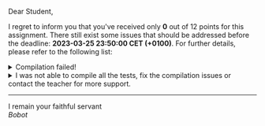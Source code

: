 Dear Student,

I regret to inform you that you've received only **0** out of 12 points for this assignment.
There still exist some issues that should be addressed before the deadline: **2023-03-25 23:50:00 CET (+0100)**. For further details, please refer to the following list:

<details><summary>Compilation failed!</summary>## details (tip read from top to end):<br>```[ 14%] Building CXX object tests/lib/googletest/CMakeFiles/gtest.dir/src/gtest-all.cc.o<br>[ 28%] Linking CXX static library ../../../lib/libgtest.a<br>[ 28%] Built target gtest<br>[ 42%] Building CXX object tests/lib/googletest/CMakeFiles/gtest_main.dir/src/gtest_main.cc.o<br>[ 57%] Linking CXX static library ../../../lib/libgtest_main.a<br>[ 57%] Built target gtest_main<br>[ 71%] Building CXX object tests/CMakeFiles/tests.dir/__/fraction.cpp.o<br>[ 85%] Building CXX object tests/CMakeFiles/tests.dir/fractionTests.cpp.o<br>/tmp/tmpwl6d9umh/student/zaj1Fraction/tests/fractionTests.cpp: In member function ‘virtual void FractionTester_hasPrintFunction_Test::TestBody()’:<br>/tmp/tmpwl6d9umh/student/zaj1Fraction/tests/fractionTests.cpp:123:23: error: passing ‘const Fraction’ as ‘this’ argument discards qualifiers [-fpermissive]<br>&nbsp;&nbsp;123 |         fraction.print();<br>&nbsp;&nbsp;&nbsp;&nbsp;&nbsp;&nbsp;|         ~~~~~~~~~~~~~~^~<br>In file included from /tmp/tmpwl6d9umh/student/zaj1Fraction/tests/fractionTests.cpp:6:<br>/tmp/tmpwl6d9umh/student/zaj1Fraction/tests/../fraction.h:80:10: note:   in call to ‘void Fraction::print()’<br>&nbsp;&nbsp;&nbsp;80 |     void print();<br>&nbsp;&nbsp;&nbsp;&nbsp;&nbsp;&nbsp;|          ^~~~~<br>/tmp/tmpwl6d9umh/student/zaj1Fraction/tests/fractionTests.cpp: In member function ‘virtual void FractionTester_counterOfDestructedFractionsImplemented_Test::TestBody()’:<br>/tmp/tmpwl6d9umh/student/zaj1Fraction/tests/fractionTests.cpp:136:66: error: cannot call member function ‘int Fraction::removedFractions()’ without object<br>&nbsp;&nbsp;136 |         const auto removedFractions1 = Fraction::removedFractions();<br>&nbsp;&nbsp;&nbsp;&nbsp;&nbsp;&nbsp;|                                        ~~~~~~~~~~~~~~~~~~~~~~~~~~^~<br>/tmp/tmpwl6d9umh/student/zaj1Fraction/tests/fractionTests.cpp:140:66: error: cannot call member function ‘int Fraction::removedFractions()’ without object<br>&nbsp;&nbsp;140 |         const auto removedFractions2 = Fraction::removedFractions();<br>&nbsp;&nbsp;&nbsp;&nbsp;&nbsp;&nbsp;|                                        ~~~~~~~~~~~~~~~~~~~~~~~~~~^~<br>make[3]: *** [tests/CMakeFiles/tests.dir/build.make:76: tests/CMakeFiles/tests.dir/fractionTests.cpp.o] Error 1<br>make[2]: *** [CMakeFiles/Makefile2:291: tests/CMakeFiles/tests.dir/all] Error 2<br>make[1]: *** [CMakeFiles/Makefile2:298: tests/CMakeFiles/tests.dir/rule] Error 2<br>make: *** [Makefile:234: tests] Error 2<br>```</details>
<details><summary>I was not able to compile all the tests, fix the compilation issues or contact the teacher for more support.</summary></details>

-----------
I remain your faithful servant\
_Bobot_